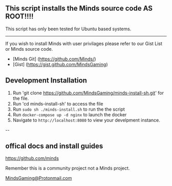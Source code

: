 ## This script installs the Minds source code AS ROOT!!!!

This script has only been tested for Ubuntu based systems.

---
If you wish to install Minds with user privilages please refer to our Gist List or Minds source code.


- [Minds Git] (https://github.com/Minds/) 
- [Gist] (https://gist.github.com/MindsGaming)

## Development Installation

1. Run  'git clone https://github.com/MindsGaming/minds-install-sh.git' for the file.
2. Run 'cd minds-install-sh' to access the file
3. Run `sudo sh ./minds-install.sh` to run the the script 
4. Run `docker-compose up -d nginx` to launch the docker
5. Navigate to `http://localhost:8080` to view your develpment instance.

--

## offical docs and install guides 

https://github.com/minds

Remember this is a community project not a Minds project. 


MindsGaming@Protonmail.com


